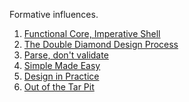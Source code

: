 Formative influences.

1. [Functional Core, Imperative Shell](https://www.destroyallsoftware.com/screencasts/catalog/functional-core-imperative-shell)
1. [The Double Diamond Design Process](https://en.wikipedia.org/wiki/Double_Diamond_(design_process_model))
1. [Parse, don't validate](https://lexi-lambda.github.io/blog/2019/11/05/parse-don-t-validate/)
1. [Simple Made Easy](https://www.infoq.com/presentations/Simple-Made-Easy/)
1. [Design in Practice](https://youtu.be/c5QF2HjHLSE)
1. [Out of the Tar Pit](http://mng.bz/enzq)
